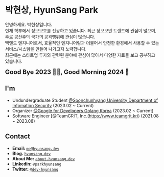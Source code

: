 # 박현상, HyunSang Park

안녕하세요. 박현상입니다.  
현재 학부에서 정보보호를 전공하고 있습니다. 최근 정보보안 트렌드에 관심이 많으며, 주로 공산주의 국가의 공격행위에 관심이 많습니다.  
백엔드 엔지니어로서, 효율적인 엔지니어링과 더불어서 안전한 환경에서 사용할 수 있는 서비스/시스템을 만들어 나가고자 노력합니다.  
최근에는 스타트업 투자와 관련된 분야에 관심이 많아서 다양한 자료들 보고 공부하고 있습니다.  

<b style="font-size: 20px;">Good Bye 2023 👋🏻, Good Morning 2024 🎉</b>

## I'm
- Undundergraduate Student [@Soonchunhyang University Department of Infomation Security](https://home.sch.ac.kr/security/index.jsp) (2023.02 ~ Current)
- Organizer [@Google for Developers Golang Korea](https://gdg.community.dev/gdg-golang-korea/) (2023.02 ~ Current)
- Software Engineer [@TeamGRIT, Inc.(https://www.teamgrit.kr/) (2021.08 ~ 2023.08)

## Contact
- **Email:** [`me@hyunsang.dev`](mailto:me@hyunsang.dev)
- **Blog.** [`hyunsang.dev`](https://hyunsang.dev)
- **About Me:** [`about.hyunsang.dev`](https://about.hyunsang.dev)
- **Linkedin:** [`@parkhyunsang`](https://www.linkedin.com/in/parkhyunsang/)
- **Twitter:** [`@dev-hyunsang`](https://twitter.com/dev_hyunsang)
